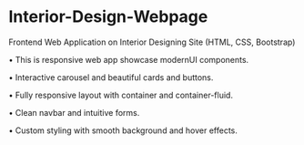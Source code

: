 # Interior-Design-Webpage
Frontend Web Application on Interior Designing Site (HTML, CSS, Bootstrap)

• This is responsive web app showcase modernUI components.

• Interactive carousel and beautiful cards and buttons.

• Fully responsive layout with container and container-fluid.

• Clean navbar and intuitive forms.

• Custom styling with smooth background and hover effects.
